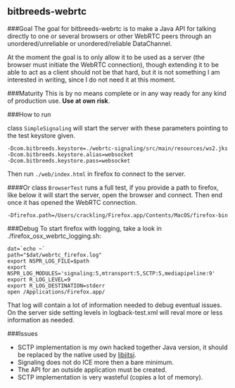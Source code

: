 bitbreeds-webrtc
----------------

###Goal
The goal for bitbreeds-webrtc is to make a Java API for
talking directly to one or several browsers or
other WebRTC peers through an unordered/unreliable or 
 unordered/reliable DataChannel.

At the moment the goal is to only allow it to be used as a server
(the browser must initiate the WebRTC connection), though extending
it to be able to act as a client should not be that hard, but 
it is not something I am interested in writing, since I do not need it at this moment.

###Maturity
This is by no means complete or in any way ready for any kind
of production use. __Use at own risk__.

###How to run

class `SimpleSignaling` will start the server with these parameters pointing to the 
test keystore given.

```
-Dcom.bitbreeds.keystore=./webrtc-signaling/src/main/resources/ws2.jks 
-Dcom.bitbreeds.keystore.alias=websocket 
-Dcom.bitbreeds.keystore.pass=websocket
```

Then run `./web/index.html` in firefox to connect to the server.

####Or
class `BrowserTest` runs a full test, if you provide a path to firefox,
like below it will start the server, open the browser and connect. Then end
once it has opened the WebRTC connection.
```
-Dfirefox.path=/Users/crackling/Firefox.app/Contents/MacOS/firefox-bin
```

###Debug
To start firefox with logging, take a look in ./firefox_osx_webrtc_logging.sh: 
```
dat=`echo ~`
path="$dat/webrtc_firefox.log"
export NSPR_LOG_FILE=$path
export NSPR_LOG_MODULES='signaling:5,mtransport:5,SCTP:5,mediapipeline:9'
export R_LOG_LEVEL=9
export R_LOG_DESTINATION=stderr
open /Applications/Firefox.app/
```
That log will contain a lot of information needed to debug eventual issues.
On the server side setting levels in logback-test.xml will reval more or 
less information as needed.

###Issues
* SCTP implementation is my own hacked together Java version, 
it should be replaced by the native used by [libjitsi](https://github.com/jitsi/libjitsi).
* Signaling does not do ICE more then a bare minimum.
* The API for an outside application must be created.
* SCTP implementation is very wasteful (copies a lot of memory).


